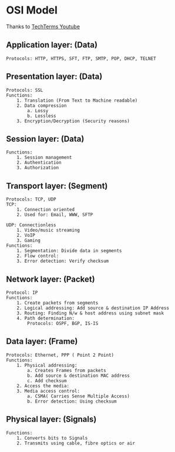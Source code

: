 # OSI Model 
  Thanks to [TechTerms Youtube](https://www.youtube.com/watch?v=vv4y_uOneC0)

## Application layer: (Data)
	Protocols: HTTP, HTTPS, SFT, FTP, SMTP, POP, DHCP, TELNET

## Presentation layer: (Data)
	Protocols: SSL
	Functions:
		1. Translation (From Text to Machine readable)
		2. Data compression 
			a. Lossy
			b. Lossless
		3. Encryption/Decryption (Security reasons)

## Session layer: (Data)
	Functions:
		1. Session management
		2. Authentication
		3. Authorization

## Transport layer: (Segment)
	Protocols: TCP, UDP
	TCP: 
		1. Connection oriented 
		2. Used for: Email, WWW, SFTP
			
	UDP: Connectionless 
		1. Video/music streaming
		2. VoIP
		3. Gaming
	Functions:
		1. Segmentation: Divide data in segments
		2. Flow control:
		3. Error detection: Verify checksum

## Network layer: (Packet)
	Protocol: IP
	Functions:
		1. Create packets from segments 
		2. Logical addressing: Add source & destination IP Address
		3. Routing: Finding N/w & host address using subnet mask
		4. Path determination: 
			Protocols: OSPF, BGP, IS-IS

## Data layer: (Frame)
	Protocols: Ethernet, PPP ( Point 2 Point)
	Functions:
		1. Physical addressing: 
			a. Creates Frames from packets
			b. Add source & destination MAC address
			c. Add checksum
		2. Access the media: 
		3. Media access control:
			a. CSMA( Carries Sense Multiple Access)
			b. Error detection: Using checksum

## Physical layer: (Signals)
	Functions:
		1. Converts bits to Signals
		2. Transmits using cable, fibre optics or air

